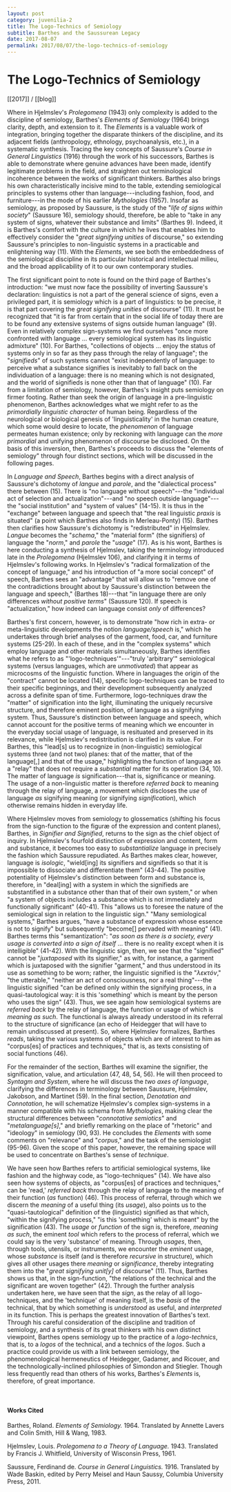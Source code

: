 ```yaml
---
layout: post
category: juvenilia-2
title: The Logo-Technics of Semiology
subtitle: Barthes and the Saussurean Legacy
date: 2017-08-07
permalink: 2017/08/07/the-logo-technics-of-semiology
---
```


# The Logo-Technics of Semiology

[[2017]] / [[blog]]

Where in Hjelmslev's *Prolegomena* (1943) only complexity is added to the discipline of semiology, Barthes's *Elements of Semiology* (1964) brings clarity, depth, and extension to it. The *Elements* is a valuable work of integration, bringing together the disparate thinkers of the discipline, and its adjacent fields (anthropology, ethnology, psychoanalysis, etc.), in a systematic synthesis. Tracing the key concepts of Saussure's *Course in General Linguistics* (1916) through the work of his successors, Barthes is able to demonstrate where genuine advances have been made, identify legitimate problems in the field, and straighten out terminological incoherence between the works of significant thinkers. Barthes also brings his own characteristically incisive mind to the table, extending semiological principles to systems other than language---including fashion, food, and furniture---in the mode of his earlier *Mythologies* (1957). Insofar as semiology, as proposed by Saussure, is the study of the "*life of signs within society*" (Saussure 16), semiology should, therefore, be able to "take in any system of signs, whatever their substance and limits" (Barthes 9). Indeed, it is Barthes's comfort with the culture in which he lives that enables him to effectively consider the "*great signifying unities* of discourse," so extending Saussure's principles to non-linguistic systems in a practicable and enlightening way (11). With the *Elements*, we see both the embeddedness of the semiological discipline in its particular historical and intellectual milieu, and the broad applicability of it to our own contemporary studies.

The first significant point to note is found on the third page of Barthes's introduction: "we must now face the possibility of inverting Saussure's declaration: linguistics is not a part of the general science of signs, even a privileged part, it is semiology which is a part of linguistics: to be precise, it is that part covering the *great signifying unities* of discourse" (11). It must be recognized that "it is far from certain that in the social life of today there are to be found any extensive systems of signs outside human language" (9). Even in relatively complex sign-systems we find ourselves "once more confronted with language \... every semiological system has its linguistic admixture" (10). For Barthes, "collections of objects \... enjoy the status of systems only in so far as they pass through the relay of language"; the "*signifieds*" of such systems cannot "exist independently of language: to perceive what a substance signifies is inevitably to fall back on the individuation of a language: there is no meaning which is not designated, and the world of signifieds is none other than that of language" (10). Far from a limitation of semiology, however, Barthes's insight puts semiology on firmer footing. Rather than seek the origin of language in a pre-linguistic phenomenon, Barthes acknowledges what we might refer to as the *primordially linguistic character* of human being. Regardless of the neurological or biological genesis of 'linguisticality' in the human creature, which some would desire to locate, the *phenomenon* of language permeates human existence; only by reckoning with language can the *more primordial* and unifying phenomenon of discourse be disclosed. On the basis of this inversion, then, Barthes's proceeds to discuss the "elements of semiology" through four distinct sections, which will be discussed in the following pages.

In *Language and Speech*, Barthes begins with a direct analysis of Saussure's dichotomy of *langue* and *parole*, and the "dialectical process" there between (15). There is "no language without speech"---the "individual act of selection and actualization"---and "no speech outside language"---the "social institution" and "system of values" (14-15). It is thus in the "exchange" between language and speech that "the real linguistic *praxis* is situated" (a point which Barthes also finds in Merleau-Ponty) (15). Barthes then clarifies how Saussure's dichotomy is "redistributed" in Hjelmslev. *Langue* becomes the "*schema*," the "material form" (the signifiers) of language the "*norm*," and *parole* the "*usage*" (17). As is his wont, Barthes is here conducting a synthesis of Hjelmslev, taking the terminology introduced late in the *Prolegomena* (Hjelmslev 106), and clarifying it in terms of Hjelmslev's following works. In Hjelmslev's "radical formalization of the concept of language," and his introduction of "a more social concept" of speech, Barthes sees an "advantage" that will allow us to "remove one of the contradictions brought about by Saussure's distinction between the language and speech," (Barthes 18)---that "in language there are only differences *without positive terms*" (Saussure 120). If speech is "actualization," how indeed can language consist *only* of differences?

Barthes's first concern, however, is to demonstrate "how rich in extra- or meta-linguistic developments the notion *language/speech* is," which he undertakes through brief analyses of the garment, food, car, and furniture systems (25-29). In each of these, and in the "complex systems" which employ language and other materials simultaneously, Barthes identifies what he refers to as "'logo-techniques'"---"truly 'arbitrary'" semiological systems (versus languages, which are *unmotivated*) that appear as microcosms of the linguistic function. Where in languages the origin of the "contract" cannot be located (14), specific logo-techniques can be traced to their specific beginnings, and their development subsequently analyzed across a definite span of time. Furthermore, logo-techniques draw the "matter" of signification into the light, illuminating the uniquely recursive structure, and therefore eminent position, of language as a signifying system. Thus, Saussure's distinction between language and speech, which cannot account for the positive terms of meaning which we encounter in the everyday social usage of language, is resituated and preserved in its relevance, while Hjelmslev's redistribution is clarified in its value. For Barthes, this "lead\[s\] us to recognize in (non-linguistic) semiological systems three (and not two) planes: that of the matter, that of the language\[,\] and that of the usage," highlighting the function of language as a "relay" that does not require a *substantial* matter for its operation (34, 10). The matter of language *is* signification---that is, significance or meaning. The usage of a non-linguistic matter is therefore *referred back* to meaning through the relay of language, a movement which discloses the *use* of language *as* signifying meaning (or signifying *signification*), which otherwise remains hidden in everyday life.

Where Hjelmslev moves from semiology to glossematics (shifting his focus from the sign-function to the figuræ of the expression and content planes), Barthes, in *Signifier and Signified*, returns to the sign as the chief object of inquiry. In Hjelmslev's fourfold distinction of expression and content, form and substance, it becomes too easy to *substantialize* language in precisely the fashion which Saussure repudiated. As Barthes makes clear, however, language is *isologic*, "wield\[ing\] its signifiers and signifieds so that it is impossible to dissociate and differentiate them" (43-44). The positive potentiality of Hjelmslev's distinction between form and substance is, therefore, in "deal\[ing\] with a system in which the signifieds are substantified in a substance other than that of their own system," or when "a system of objects includes a substance which is not immediately and functionally significant" (40-41). This "allows us to foresee the nature of the semiological sign in relation to the linguistic sign." "Many semiological systems," Barthes argues, "have a substance of expression whose essence is not to signify" but subsequently "become\[\] pervaded with meaning" (41). Barthes terms this "semantization": "*as soon as there is a society, every usage is converted into a sign of itself* \... there is no reality except when it is intelligible" (41-42). With the linguistic sign, then, we see that the "signified" cannot be "*juxtaposed* with its signifier," as with, for instance, a garment which is juxtaposed with the signifier "garment," and thus understood in its use as something to be worn; rather, the linguistic signified is the "*λεκτóν*," "the utterable," "neither an act of consciousness, nor a real thing"---the linguistic signified "can be defined only within the signifying process, in a quasi-tautological way: it is this 'something' which is meant by the person who uses the sign" (43). Thus, we see again how semiological systems are *referred back* by the relay of language, the function or usage of which is *meaning as such*. The functional is always already understood in its referral to the structure of significance (an echo of Heidegger that will have to remain undiscussed at present). So, where Hjelmslev formalizes, Barthes *reads*, taking the various systems of objects which are of interest to him as "corpus\[es\] of practices and techniques," that is, as texts consisting of social functions (46).

For the remainder of the section, Barthes will examine the signifier, the signification, value, and articulation (47, 48, 54, 56). He will then proceed to *Syntagm and System*, where he will discuss the *two axes of language*, clarifying the differences in terminology between Saussure, Hjelmslev, Jakobson, and Martinet (59). In the final section, *Denotation and Connotation*, he will schematize Hjelmslev's complex sign-systems in a manner compatible with his schema from *Mythologies*, making clear the structural differences between "*connotative semiotics*" and "*metalanguage\[s\]*," and briefly remarking on the place of "rhetoric" and "ideology" in semiology (90, 93). He concludes the *Elements* with some comments on "relevance" and "*corpus*," and the task of the semiologist (95-96). Given the scope of this paper, however, the remaining space will be used to concentrate on Barthes's sense of *technique*.

We have seen how Barthes refers to artificial semiological systems, like fashion and the highway code, as "logo-techniques" (14). We have also seen how systems of objects, as "corpus\[es\] of practices and techniques," can be 'read,' *referred back* through the relay of language to the meaning of their function (*as* function) (46). This process of referral, through which we discern the *meaning* of a useful thing (its *usage*), also points us to the "quasi-tautological" definition of the (linguistic) signified as that which, "within the signifying process," "is this 'something' which is meant" by the signification (43). The *usage* or *function* of the sign is, therefore, *meaning as such*, the eminent *tool* which refers to the process of referral, which we could say is the very 'substance' of meaning. Through *usages*, then, through tools, utensils, or instruments, we encounter the *eminent* usage, whose *substance* is itself (and is therefore *recursive* in structure), which gives all other usages there *meaning* or *significance*, thereby integrating them into the "*great signifying unit\[y\]* of discourse" (11). Thus, Barthes shows us that, in the sign-function, "the relations of the technical and the significant are woven together" (42). Through the further analysis undertaken here, we have seen that the *sign*, as the relay of all logo-techniques, and the 'technique' of meaning itself, is the *basis* of the technical, that by which something is *understood* as useful, and *interpreted* in its function. This is perhaps the greatest innovation of Barthes's text. Through his careful consideration of the discipline and tradition of semiology, and a synthesis of its great thinkers with his own distinct viewpoint, Barthes opens semiology up to the practice of a *logo-technics*, that is, to a *logos* of the technical, and a technics of the *logos*. Such a practice could provide us with a link between semiology, the phenomenological hermeneutics of Heidegger, Gadamer, and Ricouer, and the technologically-inclined philosophies of Simondon and Stiegler. Though less frequently read than others of his works, Barthes's *Elements* is, therefore, of great importance.

<br>

#### Works Cited

Barthes, Roland. *Elements of Semiology.* 1964. Translated by Annette Lavers and Colin Smith, Hill & Wang, 1983.

Hjelmslev, Louis. *Prolegomena to a Theory of Language.* 1943. Translated by Francis J. Whitfield, University of Wisconsin Press, 1961.

Saussure, Ferdinand de. *Course in General Linguistics.* 1916. Translated by Wade Baskin, edited by Perry Meisel and Haun Saussy, Columbia University Press, 2011.
